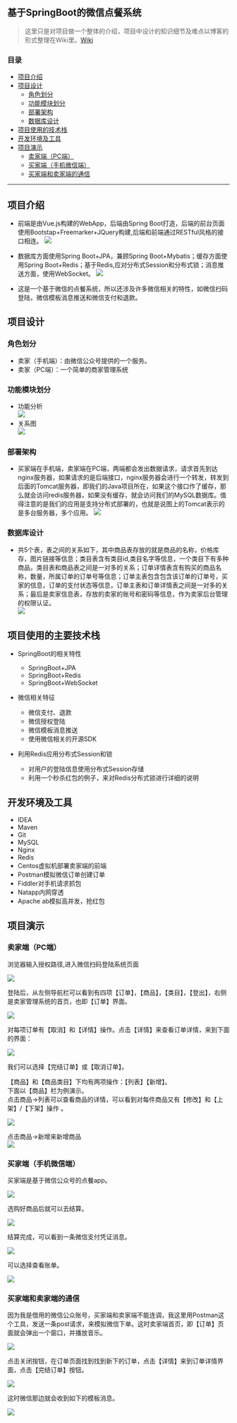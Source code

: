 ## 基于SpringBoot的微信点餐系统
>这里只是对项目做一个整体的介绍，项目中设计的知识细节及难点以博客的形式整理在Wiki里。[Wiki](https://github.com/sqmax/springboot-project/wiki)

### 目录
* [项目介绍](#项目介绍)
* [项目设计](#项目设计)
    * [角色划分](#角色划分)
    * [功能模块划分](#功能模块划分)
    * [部署架构](#部署架构)
    * [数据库设计](#数据库设计)
* [项目使用的技术栈](#项目使用的技术栈)
* [开发环境及工具](#开发环境及工具)
* [项目演示](#项目演示)
    * [卖家端（PC端）](#卖家端（PC端）)
    * [买家端（手机微信端）](#买家端（手机微信端）)
    * [买家端和卖家端的通信](#买家端和卖家端的通信)

---

## 项目介绍  
* 前端是由Vue.js构建的WebApp，后端由Spring Boot打造，后端的前台页面使用Bootstap+Freemarker+JQuery构建,后端和前端通过RESTful风格的接口相连。
![](http://p91462zt8.bkt.clouddn.com/34.PNG)

* 数据库方面使用Spring Boot+JPA，兼顾Spring Boot+Mybatis；缓存方面使用Spring Boot+Redis；基于Redis,应对分布式Session和分布式锁；消息推送方面，使用WebSocket。
![](http://p91462zt8.bkt.clouddn.com/21.PNG)

* 这是一个基于微信的点餐系统，所以还涉及许多微信相关的特性，如微信扫码登陆，微信模板消息推送和微信支付和退款。

## 项目设计

### 角色划分
* 卖家（手机端）：由微信公众号提供的一个服务。
* 卖家（PC端）：一个简单的商家管理系统

### 功能模块划分
* 功能分析   
    ![](http://p91462zt8.bkt.clouddn.com/35.PNG)   
* 关系图           
    ![](http://p91462zt8.bkt.clouddn.com/36.PNG)   

### 部署架构
* 买家端在手机端，卖家端在PC端，两端都会发出数据请求，请求首先到达nginx服务器，如果请求的是后端接口，nginx服务器会进行一个转发，转发到后面的Tomcat服务器，即我们的Java项目所在，如果这个接口作了缓存，那么就会访问redis服务器，如果没有缓存，就会访问我们的MySQL数据库。值得注意的是我们的应用是支持分布式部署的，也就是说图上的Tomcat表示的是多台服务器，多个应用。
    ![](http://p91462zt8.bkt.clouddn.com/37.PNG)
### 数据库设计
*  共5个表，表之间的关系如下，其中商品表存放的就是商品的名称，价格库存，图片链接等信息；类目表含有类目id,类目名字等信息，一个类目下有多种商品，类目表和商品表之间是一对多的关系；订单详情表含有购买的商品名称，数量，所属订单的订单号等信息；订单主表包含包含该订单的订单号，买家的信息，订单的支付状态等信息，订单主表和订单详情表之间是一对多的关系；最后是卖家信息表，存放的卖家的账号和密码等信息，作为卖家后台管理的权限认证。    
    ![](http://p91462zt8.bkt.clouddn.com/38.PNG)       


## 项目使用的主要技术栈
* SpringBoot的相关特性
    * SpringBoot+JPA
    * SpringBoot+Redis
    * SpringBoot+WebSocket
    
* 微信相关特征
    * 微信支付、退款
    * 微信授权登陆
    * 微信模板消息推送
    * 使用微信相关的开源SDK
* 利用Redis应用分布式Session和锁
    * 对用户的登陆信息使用分布式Session存储
    * 利用一个秒杀红包的例子，来对Redis分布式锁进行详细的说明

## 开发环境及工具
* IDEA   
* Maven   
* Git   
* MySQL
* Nginx
* Redis                
* Centos虚拟机部署卖家端的前端                             
* Postman模拟微信订单创建订单
* Fiddler对手机请求抓包    
* Natapp内网穿透       
* Apache ab模拟高并发，抢红包

## 项目演示   

### 卖家端（PC端）  

浏览器输入授权路径,进入微信扫码登陆系统页面         

![](http://p91462zt8.bkt.clouddn.com/24.PNG)                                                         

登陆后，从左侧导航栏可以看到有四项【订单】，【商品】，【类目】，【登出】，右侧是卖家管理系统的首页，也即【订单】界面。   

![](http://p91462zt8.bkt.clouddn.com/25.PNG)   

 对每项订单有【取消】和【详情】操作。点击【详情】来查看订单详情，来到下面的界面：
 
 ![](http://p91462zt8.bkt.clouddn.com/28.PNG)
 
 我们可以选择【完结订单】或【取消订单】。       

【商品】和【商品类目】下均有两项操作：【列表】【新增】。      
下面以【商品】栏为例演示。     
点击商品->列表可以查看商品的详情，可以看到对每件商品又有【修改】和【上架】/【下架】操作 。       

![](http://p91462zt8.bkt.clouddn.com/26.PNG)

点击商品->新增来新增商品        
 ![](http://p91462zt8.bkt.clouddn.com/23.PNG)     
 
### 买家端（手机微信端）
买家端是基于微信公众号的点餐app。      

![](http://p91462zt8.bkt.clouddn.com/28.jpg)

选购好商品后就可以去结算。

![](http://p91462zt8.bkt.clouddn.com/30.jpg)

结算完成，可以看到一条微信支付凭证消息。

![](http://p91462zt8.bkt.clouddn.com/31.jpg)

可以选择查看账单。

![](http://p91462zt8.bkt.clouddn.com/32.jpg)

### 买家端和卖家端的通信
因为我是借用的微信公众账号，买家端和卖家端不能连调，我这里用Postman这个工具，发送一条post请求，来模拟微信下单。这时卖家端首页，即【订单】页面就会弹出一个窗口，并播放音乐。   

![](http://p91462zt8.bkt.clouddn.com/27.PNG)  

点击关闭按钮，在订单页面找到找到新下的订单，点击【详情】来到订单详情界面，点击【完结订单】按钮。

![](http://p91462zt8.bkt.clouddn.com/33.PNG)

这时微信那边就会收到如下的模板消息。   

![](http://p91462zt8.bkt.clouddn.com/29.jpg)





